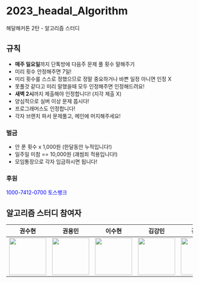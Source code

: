 # 2023_headal_Algorithm

해달해커톤 2탄 - 알고리즘 스터디

## 규칙

-   **매주 일요일**까지 단톡방에 다음주 문제 풀 횟수 말해주기
-   미리 횟수 안정해주면 7일!
-   미리 횟수를 스스로 정했으므로 정말 중요하거나 바쁜 일정 아니면 인정 X
-   못풀것 같다고 미리 말했을때 모두 인정해주면 인정해드려요!
-   **새벽 2시**까지 제출해야 인정합니다! (지각 제출 X)
-   양심적으로 실버 이상 문제 풉시다!
-   프로그래머스도 인정합니다!
-   각자 브랜치 파서 문제풀고, 메인에 머지해주세요!

### 벌금

-   안 푼 횟수 x 1,000원 (한달동안 누적입니다!)
-   일주일 미참 == 10,000원 (괘씸죄 적용입니다!)
-   모임통장으로 각자 입금하시면 됩니다!

### 후원

<span style="color:blue"> 1000-7412-0700 토스뱅크 </span>

## 알고리즘 스터디 참여자

|                                              권수현                                              |                                          권용민                                          |                                        이수현                                        |                                          김강민                                          |                                          김민주                                          |
| :----------------------------------------------------------------------------------------------: | :--------------------------------------------------------------------------------------: | :----------------------------------------------------------------------------------: | :--------------------------------------------------------------------------------------: | :--------------------------------------------------------------------------------------: |
| [<img src="https://github.com/kwonssshyeon.png" width="100px">](https://github.com/kwonssshyeon) | [<img src="https://github.com/rnjs5540.png" width="100px">](https://github.com/rnjs5540) | [<img src="https://github.com/DingX2.png" width="100px">](https://github.com/DingX2) | [<img src="https://github.com/dobbymin.png" width="100px">](https://github.com/dobbymin) | [<img src="https://github.com/joojjang.png" width="100px">](https://github.com/joojjang) |
